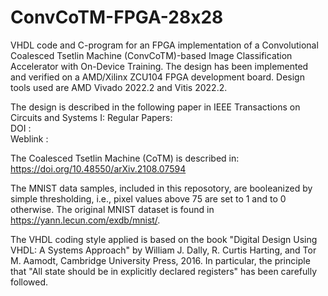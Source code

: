 # ConvCoTM-FPGA-28x28

VHDL code and C-program for an FPGA implementation of a Convolutional Coalesced Tsetlin Machine (ConvCoTM)-based Image Classification Accelerator with On-Device Training. The design has been implemented and verified on a AMD/Xilinx ZCU104 FPGA development board. Design tools used are AMD Vivado 2022.2 and Vitis 2022.2.

The design is described in the following paper in 
IEEE Transactions on Circuits and Systems I: Regular Papers:  
DOI	:   
Weblink	:  

The Coalesced Tsetlin Machine (CoTM) is described in: https://doi.org/10.48550/arXiv.2108.07594  

The MNIST data samples, included in this reposotory, are booleanized by simple thresholding, i.e., pixel values above 75 are set to 1 and to 0 otherwise. The original MNIST dataset is found in https://yann.lecun.com/exdb/mnist/.

The VHDL coding style applied is based on the book "Digital Design Using VHDL: A Systems Approach" by William J. Dally, R. Curtis Harting, and Tor M. Aamodt, Cambridge University Press, 2016. In particular, the principle that "All state should be in explicitly declared registers" has been carefully followed.